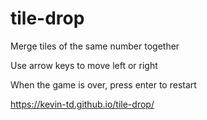 # tile-drop

Merge tiles of the same number together

Use arrow keys to move left or right

When the game is over, press enter to restart

https://kevin-td.github.io/tile-drop/
